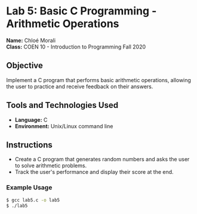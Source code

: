 # Lab 5: Basic C Programming - Arithmetic Operations

**Name:** Chloé Morali  
**Class:** COEN 10 - Introduction to Programming Fall 2020  

## Objective
Implement a C program that performs basic arithmetic operations, allowing the user to practice and receive feedback on their answers.

## Tools and Technologies Used
- **Language:** C
- **Environment:** Unix/Linux command line

## Instructions
- Create a C program that generates random numbers and asks the user to solve arithmetic problems.
- Track the user's performance and display their score at the end.

### Example Usage
```bash
$ gcc lab5.c -o lab5
$ ./lab5

